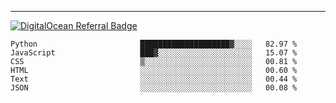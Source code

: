 ---
[![DigitalOcean Referral Badge](https://web-platforms.sfo2.digitaloceanspaces.com/WWW/Badge%203.svg)](https://www.digitalocean.com/?refcode=37fa54d82492&utm_campaign=Referral_Invite&utm_medium=Referral_Program&utm_source=badge)

<!--START_SECTION:waka-->

```text
Python                       ████████████████████▓░░░░   82.97 %
JavaScript                   ███▓░░░░░░░░░░░░░░░░░░░░░   15.07 %
CSS                          ▒░░░░░░░░░░░░░░░░░░░░░░░░   00.81 %
HTML                         ░░░░░░░░░░░░░░░░░░░░░░░░░   00.60 %
Text                         ░░░░░░░░░░░░░░░░░░░░░░░░░   00.44 %
JSON                         ░░░░░░░░░░░░░░░░░░░░░░░░░   00.08 %
```

<!--END_SECTION:waka-->


[linkedin]: https://www.linkedin.com/in/mohamed-elh/

